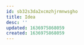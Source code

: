 ```yaml
---
id: sb32s3da2xcmzhjrmnwsgho
title: Idea
desc: ''
updated: 1636975868059
created: 1636975868059
---
```


